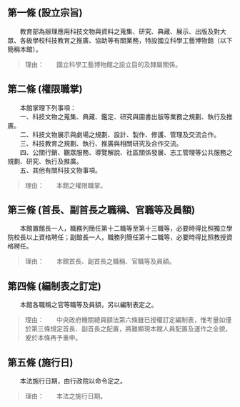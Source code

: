 第一條 (設立宗旨)
-----------------
　　教育部為辦理應用科技文物與資料之蒐集、研究、典藏、展示、出版及對大眾、各級學校科技教育之推廣、協助等有關業務，特設國立科學工藝博物館（以下簡稱本館）。  
> 理由：　　國立科學工藝博物館之設立目的及隸屬關係。



第二條 (權限職掌)
-----------------
　　本館掌理下列事項：  
　　一、科技文物之蒐集、典藏、鑑定、研究與圖書出版等業務之規劃、執行及推廣。  
　　二、科技文物展示與劇場之規劃、設計、製作、修護、管理及交流合作。  
　　三、科技教育之規劃、執行、推廣與相關研究及合作交流。  
　　四、公關行銷、觀眾服務、導覽解說、社區關係發展、志工管理等公共服務之規劃、研究、執行及推廣。  
　　五、其他有關科技文物事項。  
> 理由：　　本館之權限職掌。



第三條 (首長、副首長之職稱、官職等及員額)
-----------------------------------------
　　本館置館長一人，職務列簡任第十二職等至第十三職等，必要時得比照獨立學院校長以上資格聘任；副館長一人，職務列簡任第十二職等，必要時得比照教授資格聘任。  
> 理由：　　本館首長、副首長之職稱、官職等及員額。



第四條 (編制表之訂定)
---------------------
　　本館各職稱之官等職等及員額，另以編制表定之。  
> 理由：　　中央政府機關總員額法第六條雖已授權訂定編制表，惟考量如僅於第三條規定首長、副首長之配置，將難顯現本館人員配置及運作之全貌，爰於本條再予重申。



第五條 (施行日)
---------------
　　本法施行日期，由行政院以命令定之。  
> 理由：　　本法之施行日期。